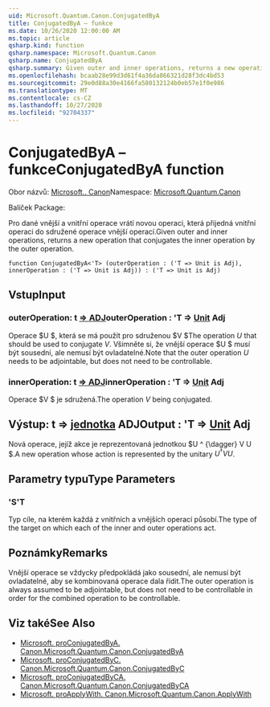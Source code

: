 ```yaml
---
uid: Microsoft.Quantum.Canon.ConjugatedByA
title: ConjugatedByA – funkce
ms.date: 10/26/2020 12:00:00 AM
ms.topic: article
qsharp.kind: function
qsharp.namespace: Microsoft.Quantum.Canon
qsharp.name: ConjugatedByA
qsharp.summary: Given outer and inner operations, returns a new operation that conjugates the inner operation by the outer operation.
ms.openlocfilehash: bcaab28e99d3d61f4a36da866321d28f3dc4bd53
ms.sourcegitcommit: 29e0d88a30e4166fa580132124b0eb57e1f0e986
ms.translationtype: MT
ms.contentlocale: cs-CZ
ms.lasthandoff: 10/27/2020
ms.locfileid: "92704337"
---
```

# <a name="conjugatedbya-function"></a><span data-ttu-id="046dc-102">ConjugatedByA – funkce</span><span class="sxs-lookup"><span data-stu-id="046dc-102">ConjugatedByA function</span></span>

<span data-ttu-id="046dc-103">Obor názvů: [Microsoft.. Canon](xref:Microsoft.Quantum.Canon)</span><span class="sxs-lookup"><span data-stu-id="046dc-103">Namespace: [Microsoft.Quantum.Canon](xref:Microsoft.Quantum.Canon)</span></span>

<span data-ttu-id="046dc-104">Balíček [](https://nuget.org/packages/)</span><span class="sxs-lookup"><span data-stu-id="046dc-104">Package: [](https://nuget.org/packages/)</span></span>


<span data-ttu-id="046dc-105">Pro dané vnější a vnitřní operace vrátí novou operaci, která přijedná vnitřní operaci do sdružené operace vnější operací.</span><span class="sxs-lookup"><span data-stu-id="046dc-105">Given outer and inner operations, returns a new operation that conjugates the inner operation by the outer operation.</span></span>

```qsharp
function ConjugatedByA<'T> (outerOperation : ('T => Unit is Adj), innerOperation : ('T => Unit is Adj)) : ('T => Unit is Adj)
```


## <a name="input"></a><span data-ttu-id="046dc-106">Vstup</span><span class="sxs-lookup"><span data-stu-id="046dc-106">Input</span></span>

### <a name="outeroperation--t--unit-adj"></a><span data-ttu-id="046dc-107">outerOperation: t [=> ADJ](xref:microsoft.quantum.lang-ref.unit)</span><span class="sxs-lookup"><span data-stu-id="046dc-107">outerOperation : 'T => [Unit](xref:microsoft.quantum.lang-ref.unit) Adj</span></span>

<span data-ttu-id="046dc-108">Operace $U $, která se má použít pro sdruženou $V $</span><span class="sxs-lookup"><span data-stu-id="046dc-108">The operation $U$ that should be used to conjugate $V$.</span></span> <span data-ttu-id="046dc-109">Všimněte si, že vnější operace $U $ musí být sousední, ale nemusí být ovladatelné.</span><span class="sxs-lookup"><span data-stu-id="046dc-109">Note that the outer operation $U$ needs to be adjointable, but does not need to be controllable.</span></span>


### <a name="inneroperation--t--unit-adj"></a><span data-ttu-id="046dc-110">innerOperation: t [=> ADJ](xref:microsoft.quantum.lang-ref.unit)</span><span class="sxs-lookup"><span data-stu-id="046dc-110">innerOperation : 'T => [Unit](xref:microsoft.quantum.lang-ref.unit) Adj</span></span>

<span data-ttu-id="046dc-111">Operace $V $ je sdružená.</span><span class="sxs-lookup"><span data-stu-id="046dc-111">The operation $V$ being conjugated.</span></span>



## <a name="output--t--unit-adj"></a><span data-ttu-id="046dc-112">Výstup: t => [jednotka](xref:microsoft.quantum.lang-ref.unit) ADJ</span><span class="sxs-lookup"><span data-stu-id="046dc-112">Output : 'T => [Unit](xref:microsoft.quantum.lang-ref.unit) Adj</span></span>

<span data-ttu-id="046dc-113">Nová operace, jejíž akce je reprezentovaná jednotkou $U ^ {\dagger} V U $.</span><span class="sxs-lookup"><span data-stu-id="046dc-113">A new operation whose action is represented by the unitary $U^{\dagger} V U$.</span></span>

## <a name="type-parameters"></a><span data-ttu-id="046dc-114">Parametry typu</span><span class="sxs-lookup"><span data-stu-id="046dc-114">Type Parameters</span></span>

### <a name="t"></a><span data-ttu-id="046dc-115">'S</span><span class="sxs-lookup"><span data-stu-id="046dc-115">'T</span></span>

<span data-ttu-id="046dc-116">Typ cíle, na kterém každá z vnitřních a vnějších operací působí.</span><span class="sxs-lookup"><span data-stu-id="046dc-116">The type of the target on which each of the inner and outer operations act.</span></span>

## <a name="remarks"></a><span data-ttu-id="046dc-117">Poznámky</span><span class="sxs-lookup"><span data-stu-id="046dc-117">Remarks</span></span>

<span data-ttu-id="046dc-118">Vnější operace se vždycky předpokládá jako sousední, ale nemusí být ovladatelné, aby se kombinovaná operace dala řídit.</span><span class="sxs-lookup"><span data-stu-id="046dc-118">The outer operation is always assumed to be adjointable, but does not need to be controllable in order for the combined operation to be controllable.</span></span>

## <a name="see-also"></a><span data-ttu-id="046dc-119">Viz také</span><span class="sxs-lookup"><span data-stu-id="046dc-119">See Also</span></span>

- [<span data-ttu-id="046dc-120">Microsoft. proConjugatedByA. Canon.</span><span class="sxs-lookup"><span data-stu-id="046dc-120">Microsoft.Quantum.Canon.ConjugatedByA</span></span>](xref:Microsoft.Quantum.Canon.ConjugatedByA)
- [<span data-ttu-id="046dc-121">Microsoft. proConjugatedByC. Canon.</span><span class="sxs-lookup"><span data-stu-id="046dc-121">Microsoft.Quantum.Canon.ConjugatedByC</span></span>](xref:Microsoft.Quantum.Canon.ConjugatedByC)
- [<span data-ttu-id="046dc-122">Microsoft. proConjugatedByCA. Canon.</span><span class="sxs-lookup"><span data-stu-id="046dc-122">Microsoft.Quantum.Canon.ConjugatedByCA</span></span>](xref:Microsoft.Quantum.Canon.ConjugatedByCA)
- [<span data-ttu-id="046dc-123">Microsoft. proApplyWith. Canon.</span><span class="sxs-lookup"><span data-stu-id="046dc-123">Microsoft.Quantum.Canon.ApplyWith</span></span>](xref:Microsoft.Quantum.Canon.ApplyWith)